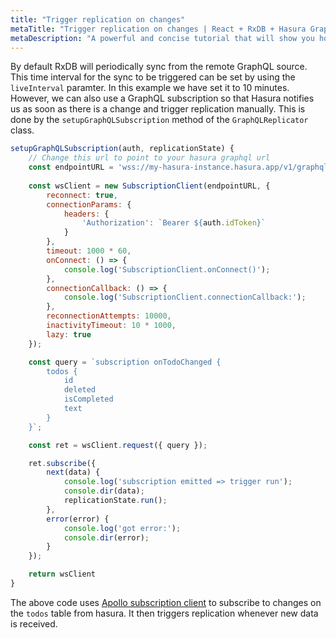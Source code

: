 ```yaml
---
title: "Trigger replication on changes"
metaTitle: "Trigger replication on changes | React + RxDB + Hasura GraphQL Tutorial"
metaDescription: "A powerful and concise tutorial that will show you how to build an offline first app with RxDB and Hasura."
---
```


By default RxDB will periodically sync from the remote GraphQL source. This time interval for the sync to be triggered can be set by using the `liveInterval` paramter. In this example we have set it to 10 minutes. However, we can also use a GraphQL subscription so that Hasura notifies us as soon as there is a change and trigger replication manually. This is done by the `setupGraphQLSubscription` method of the `GraphQLReplicator` class. 

```js
setupGraphQLSubscription(auth, replicationState) {
    // Change this url to point to your hasura graphql url
    const endpointURL = 'wss://my-hasura-instance.hasura.app/v1/graphql'; 
    
    const wsClient = new SubscriptionClient(endpointURL, {
        reconnect: true,
        connectionParams: {
            headers: {
                'Authorization': `Bearer ${auth.idToken}`
            }
        },
        timeout: 1000 * 60,
        onConnect: () => {
            console.log('SubscriptionClient.onConnect()');
        },
        connectionCallback: () => {
            console.log('SubscriptionClient.connectionCallback:');
        },
        reconnectionAttempts: 10000,
        inactivityTimeout: 10 * 1000,
        lazy: true
    });

    const query = `subscription onTodoChanged {
        todos {
            id
            deleted
            isCompleted
            text
        }       
    }`;

    const ret = wsClient.request({ query });

    ret.subscribe({
        next(data) {
            console.log('subscription emitted => trigger run');
            console.dir(data);
            replicationState.run();
        },
        error(error) {
            console.log('got error:');
            console.dir(error);
        }
    });

    return wsClient
}    
```

The above code uses [Apollo subscription client](https://github.com/apollographql/subscriptions-transport-ws) to subscribe to changes on the `todos` table from hasura. It then triggers replication whenever new data is received.